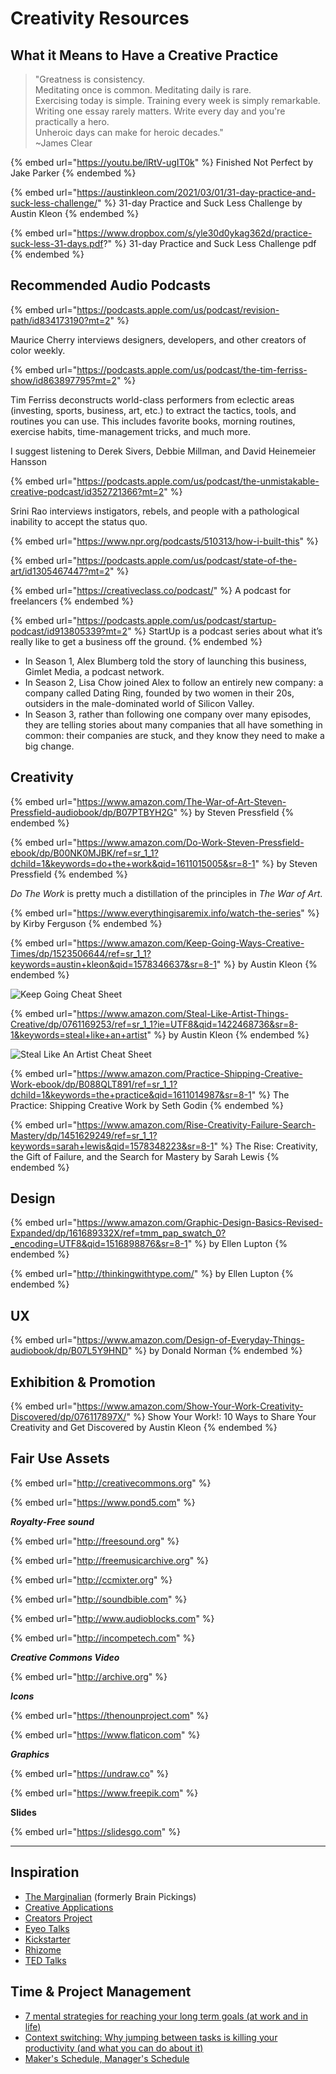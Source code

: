 # Creativity Resources

## What it Means to Have a Creative Practice

> "Greatness is consistency.\
> &#x20; Meditating once is common. Meditating daily is rare.\
> &#x20; Exercising today is simple. Training every week is simply remarkable.\
> &#x20; Writing one essay rarely matters. Write every day and you're practically a hero.\
> &#x20; Unheroic days can make for heroic decades." \
> \~James Clear

{% embed url="https://youtu.be/lRtV-ugIT0k" %}
Finished Not Perfect by Jake Parker
{% endembed %}

{% embed url="https://austinkleon.com/2021/03/01/31-day-practice-and-suck-less-challenge/" %}
31-day Practice and Suck Less Challenge by Austin Kleon
{% endembed %}

{% embed url="https://www.dropbox.com/s/yle30d0ykag362d/practice-suck-less-31-days.pdf?" %}
31-day Practice and Suck Less Challenge pdf
{% endembed %}

## Recommended Audio Podcasts

{% embed url="https://podcasts.apple.com/us/podcast/revision-path/id834173190?mt=2" %}

Maurice Cherry interviews designers, developers, and other creators of color weekly.



{% embed url="https://podcasts.apple.com/us/podcast/the-tim-ferriss-show/id863897795?mt=2" %}

Tim Ferriss deconstructs world-class performers from eclectic areas (investing, sports, business, art, etc.) to extract the tactics, tools, and routines you can use. This includes favorite books, morning routines, exercise habits, time-management tricks, and much more.

I suggest listening to Derek Sivers, Debbie Millman, and David Heinemeier Hansson

{% embed url="https://podcasts.apple.com/us/podcast/the-unmistakable-creative-podcast/id352721366?mt=2" %}

Srini Rao interviews instigators, rebels, and people with a pathological inability to accept the status quo.

{% embed url="https://www.npr.org/podcasts/510313/how-i-built-this" %}

{% embed url="https://podcasts.apple.com/us/podcast/state-of-the-art/id1305467447?mt=2" %}

{% embed url="https://creativeclass.co/podcast/" %}
A podcast for freelancers
{% endembed %}

{% embed url="https://podcasts.apple.com/us/podcast/startup-podcast/id913805339?mt=2" %}
StartUp is a podcast series about what it’s really like to get a business off the ground.
{% endembed %}

* In Season 1, Alex Blumberg told the story of launching this business, Gimlet Media, a podcast network.
* In Season 2, Lisa Chow joined Alex to follow an entirely new company: a company called Dating Ring, founded by two women in their 20s, outsiders in the male-dominated world of Silicon Valley.
* In Season 3, rather than following one company over many episodes, they are telling stories about many companies that all have something in common: their companies are stuck, and they know they need to make a big change.

## Creativity

{% embed url="https://www.amazon.com/The-War-of-Art-Steven-Pressfield-audiobook/dp/B07PTBYH2G" %}
by Steven Pressfield
{% endembed %}

{% embed url="https://www.amazon.com/Do-Work-Steven-Pressfield-ebook/dp/B00NK0MJBK/ref=sr_1_1?dchild=1&keywords=do+the+work&qid=1611015005&sr=8-1" %}
by Steven Pressfield
{% endembed %}

_Do The Work_ is pretty much a distillation of the principles in _The War of Art_.&#x20;

{% embed url="https://www.everythingisaremix.info/watch-the-series" %}
by Kirby Ferguson
{% endembed %}

{% embed url="https://www.amazon.com/Keep-Going-Ways-Creative-Times/dp/1523506644/ref=sr_1_1?keywords=austin+kleon&qid=1578346637&sr=8-1" %}
by Austin Kleon
{% endembed %}

![Keep Going Cheat Sheet](https://miro.medium.com/max/2048/1\*Sz1lQkqKnhcWjcmy4xaxNA.jpeg)

{% embed url="https://www.amazon.com/Steal-Like-Artist-Things-Creative/dp/0761169253/ref=sr_1_1?ie=UTF8&qid=1422468736&sr=8-1&keywords=steal+like+an+artist" %}
by Austin Kleon
{% endembed %}

![Steal Like An Artist Cheat Sheet](https://bbinno.files.wordpress.com/2016/04/steal2.png?w=736)

{% embed url="https://www.amazon.com/Practice-Shipping-Creative-Work-ebook/dp/B088QLT891/ref=sr_1_1?dchild=1&keywords=the+practice&qid=1611014987&sr=8-1" %}
The Practice: Shipping Creative Work by Seth Godin
{% endembed %}

{% embed url="https://www.amazon.com/Rise-Creativity-Failure-Search-Mastery/dp/1451629249/ref=sr_1_1?keywords=sarah+lewis&qid=1578348223&sr=8-1" %}
The Rise: Creativity, the Gift of Failure, and the Search for Mastery by Sarah Lewis
{% endembed %}

## Design

{% embed url="https://www.amazon.com/Graphic-Design-Basics-Revised-Expanded/dp/161689332X/ref=tmm_pap_swatch_0?_encoding=UTF8&qid=1516898876&sr=8-1" %}
by Ellen Lupton
{% endembed %}

{% embed url="http://thinkingwithtype.com/" %}
by Ellen Lupton
{% endembed %}

## UX

{% embed url="https://www.amazon.com/Design-of-Everyday-Things-audiobook/dp/B07L5Y9HND" %}
by Donald Norman
{% endembed %}



## Exhibition & Promotion

{% embed url="https://www.amazon.com/Show-Your-Work-Creativity-Discovered/dp/076117897X/" %}
Show Your Work!: 10 Ways to Share Your Creativity and Get Discovered  by Austin Kleon
{% endembed %}

## Fair Use Assets

{% embed url="http://creativecommons.org" %}

{% embed url="https://www.pond5.com" %}

_**Royalty-Free sound**_

{% embed url="http://freesound.org" %}

{% embed url="http://freemusicarchive.org" %}

{% embed url="http://ccmixter.org" %}

{% embed url="http://soundbible.com" %}

{% embed url="http://www.audioblocks.com" %}

{% embed url="http://incompetech.com" %}

_**Creative Commons Video**_

{% embed url="http://archive.org" %}

_**Icons**_

{% embed url="https://thenounproject.com" %}

{% embed url="https://www.flaticon.com" %}

_**Graphics**_

{% embed url="https://undraw.co" %}

{% embed url="https://www.freepik.com" %}

**Slides**

{% embed url="https://slidesgo.com" %}

****

## Inspiration

* [The Marginalian](https://www.themarginalian.org) (formerly Brain Pickings)
* [Creative Applications](http://www.creativeapplications.net)
* [Creators Project](https://creators.vice.com/en\_us)
* [Eyeo Talks](https://vimeo.com/eyeofestival)
* [Kickstarter](https://www.kickstarter.com)
* [Rhizome](http://rhizome.org)
* [TED Talks](https://www.ted.com)

## Time & Project Management

* [7 mental strategies for reaching your long term goals (at work and in life)](https://blog.rescuetime.com/mental-strategies-long-term-goals/)
* [Context switching: Why jumping between tasks is killing your productivity (and what you can do about it)](https://blog.rescuetime.com/context-switching/)
* [Maker's Schedule, Manager's Schedule](http://www.paulgraham.com/makersschedule.html)
